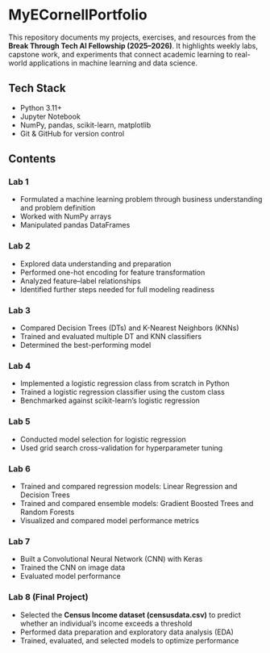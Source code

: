 # MyECornellPortfolio  

This repository documents my projects, exercises, and resources from the **Break Through Tech AI Fellowship (2025–2026)**. It highlights weekly labs, capstone work, and experiments that connect academic learning to real-world applications in machine learning and data science.  

## Tech Stack  
- Python 3.11+  
- Jupyter Notebook  
- NumPy, pandas, scikit-learn, matplotlib  
- Git & GitHub for version control  

## Contents  

### Lab 1  
- Formulated a machine learning problem through business understanding and problem definition  
- Worked with NumPy arrays  
- Manipulated pandas DataFrames  

### Lab 2  
- Explored data understanding and preparation  
- Performed one-hot encoding for feature transformation  
- Analyzed feature–label relationships  
- Identified further steps needed for full modeling readiness  

### Lab 3  
- Compared Decision Trees (DTs) and K-Nearest Neighbors (KNNs)  
- Trained and evaluated multiple DT and KNN classifiers  
- Determined the best-performing model  

### Lab 4  
- Implemented a logistic regression class from scratch in Python  
- Trained a logistic regression classifier using the custom class  
- Benchmarked against scikit-learn’s logistic regression  

### Lab 5  
- Conducted model selection for logistic regression  
- Used grid search cross-validation for hyperparameter tuning  

### Lab 6  
- Trained and compared regression models: Linear Regression and Decision Trees  
- Trained and compared ensemble models: Gradient Boosted Trees and Random Forests  
- Visualized and compared model performance metrics  

### Lab 7  
- Built a Convolutional Neural Network (CNN) with Keras  
- Trained the CNN on image data  
- Evaluated model performance  

### Lab 8 (Final Project)  
- Selected the **Census Income dataset (censusdata.csv)** to predict whether an individual’s income exceeds a threshold  
- Performed data preparation and exploratory data analysis (EDA)  
- Trained, evaluated, and selected models to optimize performance  
